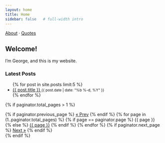 ```yaml
---
layout: home
title: Home
sidebar: false   # full‐width intro
---
```


<!-- 1. In-page navigation links (if you want extra ones beyond your header) -->
<nav class="hero-nav">
  <a href="{{ '/about/' | relative_url }}">About</a>
  ·
  <a href="{{ '/quotes/' | relative_url }}">Quotes</a>
  <!-- future: · <a href="{{ '/blog/' | relative_url }}">Blog</a> -->
</nav>

<!-- 2. Hero welcome blurb -->
<section class="hero-intro">
  
  ## Welcome!  

  I’m George, and this is my website.  

</section>

<!-- 3. Recent posts loop -->
<section class="recent-posts">

  ### Latest Posts

  <ul class="post-list">
    {% for post in site.posts limit:5 %}
      <li>
        <a href="{{ post.url | relative_url }}">
          {{ post.title }}
        </a>
        <small>{{ post.date | date: "%b %-d, %Y" }}</small>
      </li>
    {% endfor %}
  </ul>

  {% if paginator.total_pages > 1 %}
    <nav class="pagination">
      {% if paginator.previous_page %}
        <a href="{{ paginator.previous_page_path | relative_url }}">&laquo; Prev</a>
      {% endif %}
      {% for page in (1..paginator.total_pages) %}
        {% if page == paginator.page %}
          <span class="page-number current">{{ page }}</span>
        {% else %}
          <a class="page-number" href="{{ paginator.paginate_path | replace: ':num', page }}">{{ page }}</a>
        {% endif %}
      {% endfor %}
      {% if paginator.next_page %}
        <a href="{{ paginator.next_page_path | relative_url }}">Next &raquo;</a>
      {% endif %}
    </nav>
  {% endif %}

</section>

